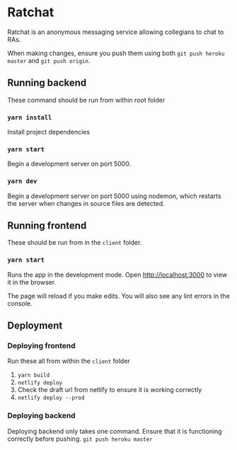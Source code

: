 # Ratchat

Ratchat is an anonymous messaging service allowing collegians to chat to RAs.

When making changes, ensure you push them using both `git push heroku master` and `git push origin`.

## Running backend
These command should be run from within root folder
### `yarn install`

Install project dependencies

### `yarn start`

Begin a development server on port 5000.

### `yarn dev`

Begin a development server on port 5000 using nodemon, which restarts the server when changes in source files are detected.

## Running frontend
These should be run from in the `client` folder.
### `yarn start`

Runs the app in the development mode.
Open [http://localhost:3000](http://localhost:3000) to view it in the browser.

The page will reload if you make edits.
You will also see any lint errors in the console.

## Deployment

### Deploying frontend
Run these all from within the `client` folder

1. `yarn build`
2. `netlify deploy`
3. Check the draft url from netlify to ensure it is working correctly
4. `netlify deploy --prod`

### Deploying backend
Deploying backend only takes one command. Ensure that it is functioning correctly before pushing. 
`git push heroku master`